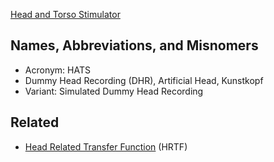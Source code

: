 [Head and Torso Stimulator](https://en.wikipedia.org/wiki/Dummy_head_recording)

## Names, Abbreviations, and Misnomers
* Acronym: HATS
* Dummy Head Recording (DHR), Artificial Head, Kunstkopf
* Variant: Simulated Dummy Head Recording

## Related
* [Head Related Transfer Function](https://en.wikipedia.org/wiki/Head-related_transfer_function) (HRTF)